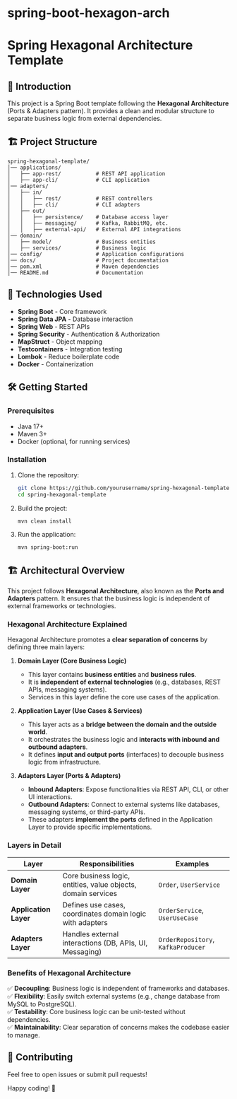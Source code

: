 # spring-boot-hexagon-arch
# Spring Hexagonal Architecture Template

## 📌 Introduction
This project is a Spring Boot template following the **Hexagonal Architecture** (Ports & Adapters pattern). It provides a clean and modular structure to separate business logic from external dependencies.

## 🏗️ Project Structure
```
spring-hexagonal-template/
│── applications/
│   ├── app-rest/           # REST API application
│   ├── app-cli/            # CLI application
│── adapters/
│   ├── in/
│   │   ├── rest/           # REST controllers
│   │   ├── cli/            # CLI adapters
│   ├── out/
│   │   ├── persistence/    # Database access layer
│   │   ├── messaging/      # Kafka, RabbitMQ, etc.
│   │   ├── external-api/   # External API integrations
│── domain/
│   ├── model/              # Business entities
│   ├── services/           # Business logic
│── config/                 # Application configurations
│── docs/                   # Project documentation
│── pom.xml                 # Maven dependencies
│── README.md               # Documentation
```

## 🚀 Technologies Used
- **Spring Boot** - Core framework
- **Spring Data JPA** - Database interaction
- **Spring Web** - REST APIs
- **Spring Security** - Authentication & Authorization
- **MapStruct** - Object mapping
- **Testcontainers** - Integration testing
- **Lombok** - Reduce boilerplate code
- **Docker** - Containerization

## 🛠️ Getting Started
### Prerequisites
- Java 17+
- Maven 3+
- Docker (optional, for running services)

### Installation
1. Clone the repository:
   ```sh
   git clone https://github.com/yourusername/spring-hexagonal-template.git
   cd spring-hexagonal-template
   ```
2. Build the project:
   ```sh
   mvn clean install
   ```
3. Run the application:
   ```sh
   mvn spring-boot:run
   ```

## 🏗️ Architectural Overview
This project follows **Hexagonal Architecture**, also known as the **Ports and Adapters** pattern. It ensures that the business logic is independent of external frameworks or technologies.

### Hexagonal Architecture Explained
Hexagonal Architecture promotes a **clear separation of concerns** by defining three main layers:

1. **Domain Layer (Core Business Logic)**
   - This layer contains **business entities** and **business rules**.
   - It is **independent of external technologies** (e.g., databases, REST APIs, messaging systems).
   - Services in this layer define the core use cases of the application.

2. **Application Layer (Use Cases & Services)**
   - This layer acts as a **bridge between the domain and the outside world**.
   - It orchestrates the business logic and **interacts with inbound and outbound adapters**.
   - It defines **input and output ports** (interfaces) to decouple business logic from infrastructure.

3. **Adapters Layer (Ports & Adapters)**
   - **Inbound Adapters**: Expose functionalities via REST API, CLI, or other UI interactions.
   - **Outbound Adapters**: Connect to external systems like databases, messaging systems, or third-party APIs.
   - These adapters **implement the ports** defined in the Application Layer to provide specific implementations.

### Layers in Detail
| Layer              | Responsibilities                                              | Examples        |
|-------------------|--------------------------------------------------------|----------------|
| **Domain Layer**   | Core business logic, entities, value objects, domain services | `Order`, `UserService` |
| **Application Layer** | Defines use cases, coordinates domain logic with adapters | `OrderService`, `UserUseCase` |
| **Adapters Layer** | Handles external interactions (DB, APIs, UI, Messaging) | `OrderRepository`, `KafkaProducer` |

### Benefits of Hexagonal Architecture
✅ **Decoupling**: Business logic is independent of frameworks and databases.  
✅ **Flexibility**: Easily switch external systems (e.g., change database from MySQL to PostgreSQL).  
✅ **Testability**: Core business logic can be unit-tested without dependencies.  
✅ **Maintainability**: Clear separation of concerns makes the codebase easier to manage.  

## 🔗 Contributing
Feel free to open issues or submit pull requests!

Happy coding! 🚀
